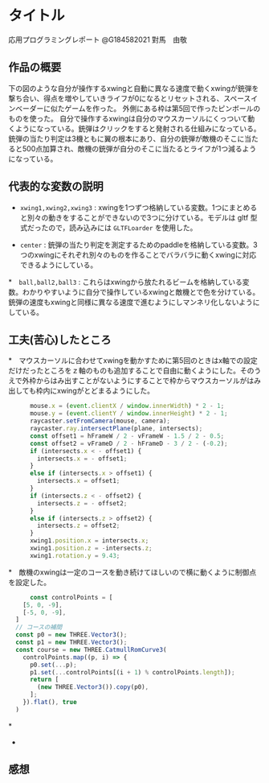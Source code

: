 # タイトル

応用プログラミングレポート @G184582021 對馬　由敬

## 作品の概要

下の図のような自分が操作するxwingと自動に異なる速度で動くxwingが銃弾を撃ち合い、得点を増やしていきライフが0になるとリセットされる、スペースインベーダーに似たゲームを作った。
外側にある枠は第5回で作ったピンボールのものを使った。
自分で操作するxwingは自分のマウスカーソルにくっついて動くようになっている。銃弾はクリックをすると発射される仕組みになっている。銃弾の当たり判定は3機ともに翼の根本にあり、自分の銃弾が敵機のそこに当たると500点加算され、敵機の銃弾が自分のそこに当たるとライフが1つ減るようになっている。

## 代表的な変数の説明

* `xwing1,xwing2,xwing3` : xwingを1つずつ格納している変数。1つにまとめると別々の動きをすることができないので3つに分けている。モデルは gltf 型式だったので，読み込みには `GLTFLoarder` を使用した。

* `center` : 銃弾の当たり判定を測定するためのpaddleを格納している変数。3つのxwingにそれぞれ別々のものを作ることでバラバラに動くxwingに対応できるようにしている。

*　`ball,ball2,ball3` : これらはxwingから放たれるビームを格納している変数。わかりやすいように自分で操作しているxwingと敵機とで色を分けている。銃弾の速度もxwingと同様に異なる速度で進むようにしマンネリ化しないようにしている。

## 工夫(苦心)したところ

*　マウスカーソルに合わせてxwingを動かすために第5回のときはx軸での設定だけだったところをｚ軸のものも追加することで自由に動くようにした。そのうえで外枠からはみ出すことがないようにすることで枠からマウスカーソルがはみ出しても枠内にxwingがとどまるようにした。

```javascript
      mouse.x = (event.clientX / window.innerWidth) * 2 - 1;
      mouse.y = (event.clientY / window.innerHeight) * 2 - 1;
      raycaster.setFromCamera(mouse, camera);
      raycaster.ray.intersectPlane(plane, intersects);
      const offset1 = hFrameW / 2 - vFrameW - 1.5 / 2 - 0.5;
      const offset2 = vFrameD / 2 - hFrameD - 3 / 2 - (-0.2);
      if (intersects.x < - offset1) {
        intersects.x = - offset1;
      }
      else if (intersects.x > offset1) {
        intersects.x = offset1;
      }
      if (intersects.z < - offset2) {
        intersects.z = - offset2;
      }
      else if (intersects.z > offset2) {
        intersects.z = offset2;
      }
      xwing1.position.x = intersects.x;
      xwing1.position.z = -intersects.z;
      xwing1.rotation.y = 9.43;
```

*　敵機のxwingは一定のコースを動き続けてほしいので横に動くように制御点を設定した。

```javascript
      const controlPoints = [
    [5, 0, -9],
    [-5, 0, -9],
  ]
  // コースの補間
  const p0 = new THREE.Vector3();
  const p1 = new THREE.Vector3();
  const course = new THREE.CatmullRomCurve3(
    controlPoints.map((p, i) => {
      p0.set(...p);
      p1.set(...controlPoints[(i + 1) % controlPoints.length]);
      return [
        (new THREE.Vector3()).copy(p0),
      ];
    }).flat(), true
  )
```

*　

*

## 感想
